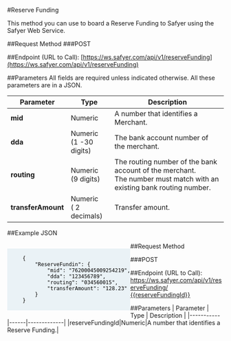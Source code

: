 #Reserve Funding

This method you can use to board a Reserve Funding to Safyer using the Safyer Web Service.

##Request Method
###POST

##Endpoint (URL to Call): 
[https://ws.safyer.com/api/v1/reserveFunding](https://ws.safyer.com/api/v1/reserveFunding)

##Parameters
All fields are required unless indicated otherwise. All these parameters are in a JSON.

| Parameter | Type | Description |
|-----------|------|-------------|
|**mid**|Numeric|A number that identifies a Merchant.|
|**dda**|Numeric <br>(1 -30 digits)|The bank account number of the merchant.|
|**routing**|Numeric <br>(9 digits)|The routing number of the bank account of the merchant.<br>The number must match with an existing bank routing number.|
|**transferAmount**|Numeric <br>( 2 decimals)|Transfer amount.|

##Example JSON


<pre style="float: left;background-color: rgb(234, 242, 246);color: black;text-shadow: 0px 1px 2px rgba(0,0,0,0);">
    <code class="highlight shell"> 
     <span class="o" style="color:black;">{</span>
         <span class="s2"style="color:black;">"ReserveFundin"</span>: <span class="o"style="color:black;">{</span>
             <span class="s2" style="color:black;">"mid"</span>: <span class="s2" style="color:black;">"76200045009254219"</span>,
             <span class="s2" style="color:black;">"dda"</span>: <span class="s2" style="color:black;">"123456789"</span>,
             <span class="s2" style="color:black;">"routing"</span>: <span class="s2" style="color:black;">"034560015"</span>,
             <span class="s2" style="color:black;">"transferAmount"</span>: <span class="s2" style="color:black;">"128.23"</span>
         <span class="o" style="color:black;">}</span>
     <span class="o" style="color:black;">}</span>
</code>
</pre>

##Request Method

###POST

##Endpoint (URL to Call): 
[https://ws.safyer.com/api/v1/reserveFunding/ {{reserveFundingId}}](https://ws.safyer.com/api/v1/reserveFunding/{{reserveFundingId}})

##Parameters
| Parameter | Type | Description |
|-----------|------|-------------|
|reserveFundingId|Numeric|A number that identifies a Reserve Funding.|

